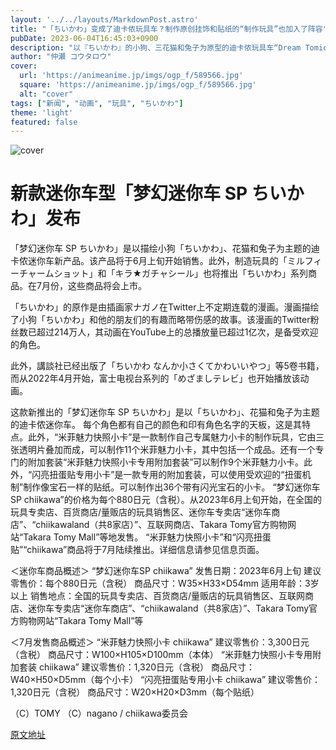 ```yaml
---
layout: '../../layouts/MarkdownPost.astro'
title: "「ちいかわ」变成了迪卡侬玩具车？制作原创挂饰和贴纸的“制作玩具”也加入了阵容"
pubDate: 2023-06-04T16:45:03+0900
description: "以『ちいかわ』的小狗、三花猫和兔子为原型的迪卡侬玩具车“Dream Tomica SP ちいかわ”即将推出。此外，还将于7月推出“制作玩具”中的『ちいかわ』商品。"
author: "仲瀬 コウタロウ"
cover:
  url: 'https://animeanime.jp/imgs/ogp_f/589566.jpg'
  square: 'https://animeanime.jp/imgs/ogp_f/589566.jpg'
  alt: "cover"
tags: ["新闻", "动画", "玩具", "ちいかわ"]
theme: 'light'
featured: false
---
```


![cover](https://animeanime.jp/imgs/ogp_f/589566.jpg)

# 新款迷你车型「梦幻迷你车 SP ちいかわ」发布

「梦幻迷你车 SP ちいかわ」是以描绘小狗「ちいかわ」、花猫和兔子为主题的迪卡侬迷你车新产品。该产品将于6月上旬开始销售。此外，制造玩具的「ミルフィーチャームショット」和「キラ★ガチャシール」也将推出「ちいかわ」系列商品。在7月份，这些商品将会上市。

「ちいかわ」的原作是由插画家ナガノ在Twitter上不定期连载的漫画。漫画描绘了小狗「ちいかわ」和他的朋友们的有趣而略带伤感的故事。该漫画的Twitter粉丝数已超过214万人，其动画在YouTube上的总播放量已超过1亿次，是备受欢迎的角色。

此外，講談社已经出版了「ちいかわ なんか小さくてかわいいやつ」等5卷书籍，而从2022年4月开始，富士电视台系列的「めざましテレビ」也开始播放该动画。

这款新推出的「梦幻迷你车 SP ちいかわ」是以「ちいかわ」、花猫和兔子为主题的迪卡侬迷你车。
每个角色都有自己的颜色和印有角色名字的天板，这是其特点。此外，“米菲魅力快照小卡”是一款制作自己专属魅力小卡的制作玩具，它由三张透明片叠加而成，可以制作11个米菲魅力小卡，其中包括一个成品。还有一个专门的附加套装“米菲魅力快照小卡专用附加套装”可以制作9个米菲魅力小卡。此外，“闪亮扭蛋贴专用小卡”是一款专用的附加套装，可以使用受欢迎的“扭蛋机制”制作像宝石一样的贴纸。可以制作出36个带有闪光宝石的小卡。 “梦幻迷你车SP chiikawa”的价格为每个880日元（含税）。从2023年6月上旬开始，在全国的玩具专卖店、百货商店/量贩店的玩具销售区、迷你车专卖店“迷你车商店”、“chiikawaland（共8家店）”、互联网商店、Takara Tomy官方购物网站“Takara Tomy Mall”等地发售。 “米菲魅力快照小卡”和“闪亮扭蛋贴”“chiikawa”商品将于7月陆续推出。详细信息请参见信息页面。 

＜迷你车商品概述＞
“梦幻迷你车SP chiikawa”
发售日期：2023年6月上旬
建议零售价：每个880日元（含税）
商品尺寸：W35×H33×D54mm
适用年龄：3岁以上
销售地点：全国的玩具专卖店、百货商店/量贩店的玩具销售区、互联网商店、迷你车专卖店“迷你车商店”、“chiikawaland（共8家店）”、Takara Tomy官方购物网站“Takara Tomy Mall”等

＜7月发售商品概述＞
“米菲魅力快照小卡 chiikawa”
建议零售价：3,300日元（含税）
商品尺寸：W100×H105×D100mm（本体）
“米菲魅力快照小卡专用附加套装 chiikawa”
建议零售价：1,320日元（含税）
商品尺寸：W40×H50×D5mm（每个小卡）
“闪亮扭蛋贴专用小卡 chiikawa”
建议零售价：1,320日元（含税）
商品尺寸：W20×H20×D3mm（每个贴纸）

（C）TOMY
（C）nagano / chiikawa委员会

  [原文地址](https://animeanime.jp/article/2023/06/04/77736.html)